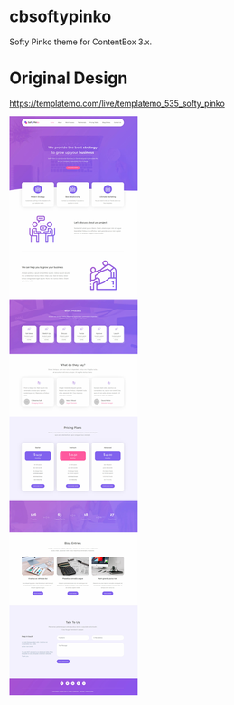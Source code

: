 # cbsoftypinko
Softy Pinko theme for ContentBox 3.x.

# Original Design
https://templatemo.com/live/templatemo_535_softy_pinko


<img src="https://raw.githubusercontent.com/LucidSolutions/cbsoftypinko/master/screenshot.png" class="img-responsive">
